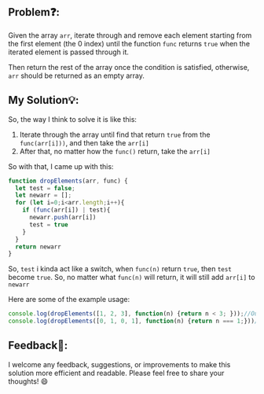 ## Problem❓:

Given the array `arr`, iterate through and remove each element starting from the first element (the 0 index) until the function `func` returns `true` when the iterated element is passed through it.

Then return the rest of the array once the condition is satisfied, otherwise, `arr` should be returned as an empty array.



## My Solution💡:

So, the way I think to solve it is like this:
1. Iterate through the array until find that return `true` from the `func(arr[i]))`, and then take the `arr[i]`
2. After that, no matter how the `func()` return, take the `arr[i]`

So with that, I came up with this:
```javascript
function dropElements(arr, func) {
  let test = false;
  let newarr = [];
  for (let i=0;i<arr.length;i++){
    if (func(arr[i]) | test){
      newarr.push(arr[i])
      test = true
    }
  }
  return newarr
}
```
So, `test` i kinda act like a switch, when `func(n)` return `true`, then `test` become `true`. 
So, no matter what `func(n)` will return, it will still add `arr[i]` to `newarr`

Here are some of the example usage:

```javascript
console.log(dropElements([1, 2, 3], function(n) {return n < 3; }));//Output [ 1, 2, 3 ]
console.log(dropElements([0, 1, 0, 1], function(n) {return n === 1;}))//Output [ 1, 0, 1 ]
```


## Feedback💬:

I welcome any feedback, suggestions, or improvements to make this solution more efficient and readable. Please feel free to share your thoughts! :smile:
